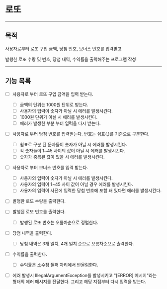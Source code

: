 # 로또

---
## 목적 
사용자로부터 로또 구입 금액, 당첨 번호, 보너스 번호를 입력받고

발행한 로또 수량 및 번호, 당첨 내역, 수익률을 출력해주는 프로그램 작성

--- 
## 기능 목록
- [ ] 사용자로 부터 로또 구입 금액을 입력 받는다.
  - [ ] 금액의 단위는 1000원 단위로 받는다.
  - [ ] 사용자의 입력이 숫자가 아닐 시 에러를 발생시킨다.
  - [ ] 1000원 단위가 아닐 시 에러를 발생시킨다.
  - [ ] 에러가 발생한 부분 부터 입력을 다시 받는다.
- [ ] 사용자로 부터 당첨 번호를 입력받는다. 번호는 쉼표(,)를 기준으로 구분한다.
  - [ ] 쉼표로 구분 된 문자들이 숫자가 아닐 시 에러를 발생시킨다.
  - [ ] 각 숫자들이 1~45 사이의 값이 아닐 시 에러를 발생시킨다.
  - [ ] 숫자가 중복된 값이 있을 시 에러를 발생시킨다.
- [ ] 사용자로 부터 보너스 번호를 입력 받는다.
  - [ ] 사용자의 입력이 숫자가 아닐 시 에러를 발생시킨다.
  - [ ] 사용자의 입력이 1~45 사이 값이 아닐 경우 에러를 발생시킨다.
  - [ ] 사용자의 입력이 사전에 입력한 당첨 번호에 포함 돼 있다면 에러를 발생시킨다.
- [ ] 발행한 로또 수량을 출력한다.
- [ ] 발행된 로또 번호를 출력한다.
  - [ ] 발행된 로또 번호는 오름차순으로 정렬한다.
- [ ] 당첨 내역을 출력한다.
  - [ ] 당첨 내역은 3개 일치, 4개 일치 순으로 오름차순으로 출력한다.
- [ ] 수익률을 출력한다.
  - [ ] 수익률은 소수점 둘째 자리에서 반올림한다.
- [ ] 에러 발생시 IllegalArgumentException를 발생시키고 "[ERROR] 메시지"라는 형태의 에러 메시지를 전달한다. 그리고 해당 지점부터 다시 입력을 받는다.


